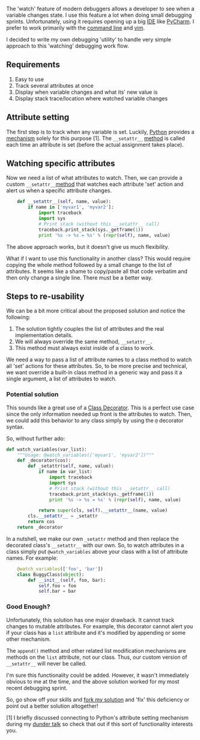 The 'watch' feature of modern debuggers allows a developer to see when a
variable changes state. I use this feature a lot when doing small debugging sprints. Unfortunately, using it requires opening up a big
[IDE](http://en.wikipedia.org/wiki/Integrated_development_environment) like [PyCharm](http://www.jetbrains.com/pycharm/). I prefer to work primarily with the [command line](http://en.wikipedia.org/wiki/Command-line_interface)
and [vim](http://www.vim.org/about.php).

I decided to write my own debugging 'utility' to handle very simple approach to this 'watching' debugging work flow.

## Requirements

1. Easy to use
2. Track several attributes at once
3. Display when variable changes and what its' new value is
4. Display stack trace/location where watched variable changes

## Attribute setting

The first step is to track when any variable is set. Luckily, [Python](http://python.org) provides a [mechanism](http://docs.python.org/2/reference/datamodel.html#object.__setattr__) solely for this purpose [1]. The `__setattr__` [method](http://docs.python.org/2/reference/datamodel.html#object.__setattr__) is called each time an attribute is set (before the actual assignment
takes place).

## Watching specific attributes

Now we need a list of what attributes to watch. Then, we can provide a custom `__setattr__`[method](http://docs.python.org/2/reference/datamodel.html#object.__setattr__) that watches each attribute 'set' action and alert us when a specific attribute changes.

```python
    def __setattr__(self, name, value):
        if name in ['myvar1', 'myvar2']:
            import traceback
            import sys
            # Print stack (without this __setattr__ call)
            traceback.print_stack(sys._getframe(1))
            print '%s -> %s = %s' % (repr(self), name, value)
```

The above approach works, but it doesn't give us much flexibility.

What if I want to use this functionality in another class? This would require copying the whole method followed by a small change to the list of
attributes. It seems like a shame to copy/paste all that code verbatim and
then only change a single line. There must be a better way.

## Steps to re-usability

We can be a bit more critical about the proposed solution and notice the
following:

1. The solution tightly couples the list of attributes and the real
   implementation details.
2. We will always override the same method, `__setattr__`.
3. This method must always exist inside of a class to work.

We need a way to pass a list of attribute names to a class method to watch all 'set' actions for these attributes. So, to be more precise and technical,  we want override a built-in class method in a generic way and pass it a single argument, a list of attributes to watch.

### Potential solution

This sounds like a great use of a [Class Decorator](http://blog.genforma.com/2011/07/28/class-decorator-talk/).
This is a perfect use case since the only information needed up front is the attributes to watch. Then, we could add this behavior to any class
simply by using the `@` decorator syntax.

So, without further ado:

```python
def watch_variables(var_list):
    """Usage: @watch_variables(['myvar1', 'myvar2'])"""
    def _decorator(cos):
        def _setattr(self, name, value):
            if name in var_list:
                import traceback
                import sys
                # Print stack (without this __setattr__ call)
                traceback.print_stack(sys._getframe(1))
                print '%s -> %s = %s' % (repr(self), name, value)

            return super(cls, self).__setattr__(name, value)
        cls.__setattr__ = _setattr
        return cos
    return _decorator
```

In a nutshell, we make our own `_setattr` method and then replace the decorated class's `__setattr__` with our own. So, to watch attributes in a class simply put `@watch_variables` above your class with a list of attribute names. For example:

```python
    @watch_variables(['foo', 'bar'])
    class BuggyClass(object):
        def __init__(self, foo, bar):
            self.foo = foo
            self.bar = bar
```

### Good Enough?

Unfortunately, this solution has one major drawback. It cannot track changes to mutable attributes. For example, this decorator cannot alert you if your class has a `list` attribute and it's modified by appending or some other mechanism.

The `append()` method and other related list modification mechanisms are
methods on the `list` attribute, not our class. Thus, our custom version of `__setattr__` will never be called.

I'm sure this functionality could be added. However, it wasn't immediately
obvious to me at the time, and the above solution worked for my most recent debugging sprint.

So, go show off your skills and [fork my solution](https://gist.github.com/4081514) and 'fix' this deficiency or point out a better solution altogether!

[1] I briefly discussed connecting to Python's attribute setting mechanism
during my [dunder talk](http://durden.github.com/dunder_talk/?full#1) so check that out if this sort of functionality interests you.